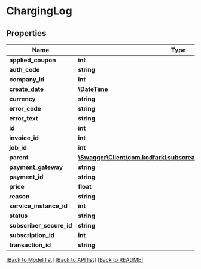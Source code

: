 # ChargingLog

## Properties
Name | Type | Description | Notes
------------ | ------------- | ------------- | -------------
**applied_coupon** | **int** |  | [optional] 
**auth_code** | **string** |  | [optional] 
**company_id** | **int** |  | [optional] 
**create_date** | [**\DateTime**](\DateTime.md) |  | [optional] 
**currency** | **string** |  | [optional] 
**error_code** | **string** |  | [optional] 
**error_text** | **string** |  | [optional] 
**id** | **int** |  | [optional] 
**invoice_id** | **int** |  | [optional] 
**job_id** | **int** |  | [optional] 
**parent** | [**\Swagger\Client\com.kodfarki.subscreasy.client.model\ChargingLog**](ChargingLog.md) |  | [optional] 
**payment_gateway** | **string** |  | [optional] 
**payment_id** | **string** |  | [optional] 
**price** | **float** |  | [optional] 
**reason** | **string** |  | [optional] 
**service_instance_id** | **int** |  | [optional] 
**status** | **string** |  | [optional] 
**subscriber_secure_id** | **string** |  | [optional] 
**subscription_id** | **int** |  | [optional] 
**transaction_id** | **string** |  | [optional] 

[[Back to Model list]](../README.md#documentation-for-models) [[Back to API list]](../README.md#documentation-for-api-endpoints) [[Back to README]](../README.md)


